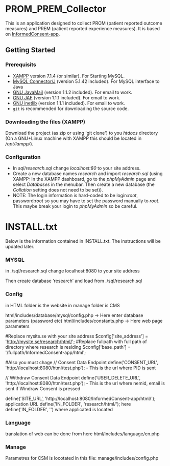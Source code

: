 # PROM_PREM_Collector
This is an application designed to collect PROM (patient reported outcome measures) and PREM (patient reported experience measures).
It is based on [InformedConsent-app](https://github.com/NIASC/InformedConsent-app).

## Getting Started

### Prerequisits
* [XAMPP](https://www.apachefriends.org/index.html) version 7.1.4 (or similar). For Starting MySQL.
* [MySQL Connector/J](https://dev.mysql.com/downloads/connector/j/) (version 5.1.42 included). For MySQL interface to Java
* [GNU JavaMail](https://www.gnu.org/software/classpathx/javamail/javamail.html) (version 1.1.2 included). For email to work.
* [GNU JAF](https://www.gnu.org/software/classpathx/jaf/jaf.html) (version 1.1.1 included). For email to work.
* [GNU inetlib](https://www.gnu.org/software/classpathx/inetlib/inetlib.html) (version 1.1.1 included). For email to work.
* `git` is recommended for downloading the source code.

### Downloading the files (XAMPP)
Download the project (as zip or using 'git clone') to you _htdocs_ directory (On a GNU+Linux machine with XAMPP this should be located in _/opt/lampp/_).

### Configuration
* In _sql/research.sql_ change _localhost:80_ to your site address.
* Create a new database names _research_ and import _research.sql_ (using XAMPP: In the XAMPP dashboard, go to the _phpMyAdmin_ page and select _Databases_ in the menubar. Then create a new database (the _Collation_ setting does not need to be set)).
* NOTE: The login information is hard-coded to be login:_root_, password:_root_ so you may have to set the password manually to _root_. This maybe break your login to _phpMyAdmin_ so be careful.

# INSTALL.txt
Below is the information contained in INSTALL.txt. The instructions will be updated later.

### MYSQL
in ./sql/research.sql change localhost:8080 to your site address

Then create database ‘research’ and load from ./sql/research.sql

### Config
in HTML folder is the website
in manage folder is CMS

html/includes/database/mysql/config.php -> Here enter database parameters (password etc)
html/includes/constants.php -> Here web page parameters

#Replace mysite.se with your site address
$config['site_address'] = 'http://mysite.se/research/html/';
#Replace fullpath with full path of directory where research is residing 
$config['base_path'] = '/fullpath/InformedConsent-app/html';

#Also you must chage 
// Consent Data Endpoint
define('CONSENT_URL', 'http://localhost:8080/html/test.php'); - This is the url where PID is sent

// Withdraw Consent Data Endpoint
define('USER_DELETE_URL', 'http://localhost:8080/html/test.php'); - This is the url  where nemid, email is sent if Windraw Consent is pressed

define('SITE_URL', 'http://localhost:8080/InformedConsent-app/html/'); application URL
define('IN_FOLDER', 'research/html/'); here define('IN_FOLDER', '') where applicated is located


### Language
translation of web can be done from here html/includes/language/en.php

### Manage
Parametres for CSM is locotated in this file: manage/includes/config.php
